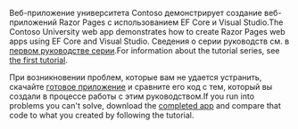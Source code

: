 <span data-ttu-id="6debb-101">Веб-приложение университета Contoso демонстрирует создание веб-приложений Razor Pages с использованием EF Core и Visual Studio.</span><span class="sxs-lookup"><span data-stu-id="6debb-101">The Contoso University web app demonstrates how to create Razor Pages web apps using EF Core and Visual Studio.</span></span> <span data-ttu-id="6debb-102">Сведения о серии руководств см. в [первом руководстве серии](xref:data/ef-rp/intro).</span><span class="sxs-lookup"><span data-stu-id="6debb-102">For information about the tutorial series, see [the first tutorial](xref:data/ef-rp/intro).</span></span>

<span data-ttu-id="6debb-103">При возникновении проблем, которые вам не удается устранить, скачайте [готовое приложение](https://github.com/dotnet/AspNetCore.Docs/tree/master/aspnetcore/data/ef-rp/intro/samples) и сравните его код с тем, который вы создали в процессе работы с этим руководством.</span><span class="sxs-lookup"><span data-stu-id="6debb-103">If you run into problems you can't solve, download the [completed app](https://github.com/dotnet/AspNetCore.Docs/tree/master/aspnetcore/data/ef-rp/intro/samples) and compare that code to what you created by following the tutorial.</span></span>
